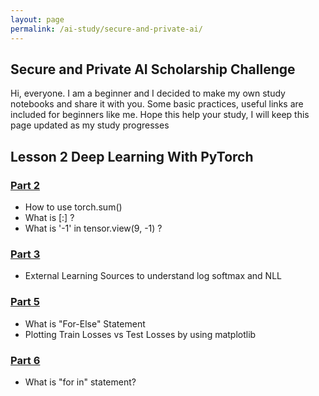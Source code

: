 ```yaml
---
layout: page
permalink: /ai-study/secure-and-private-ai/
---
```

## Secure and Private AI Scholarship Challenge

Hi, everyone. I am a beginner and  I decided to make my own study notebooks and share it with you. Some basic practices, useful links are included for beginners like me. Hope this help your study, I will keep this page updated as my study progresses

## Lesson 2 Deep Learning With PyTorch

### [Part 2](/ai-study/secure-and-private-ai/deep-learning-with-pytorch/part2)
- How to use torch.sum()
- What is [:] ?
- What is '-1' in tensor.view(9, -1) ?

### [Part 3](/ai-study/secure-and-private-ai/deep-learning-with-pytorch/part3)
- External Learning Sources to understand log softmax and NLL

### [Part 5](/ai-study/secure-and-private-ai/deep-learning-with-pytorch/part5)
- What is "For-Else" Statement
- Plotting Train Losses vs Test Losses by using matplotlib

### [Part 6](/ai-study/secure-and-private-ai/deep-learning-with-pytorch/part6)
- What is "for in" statement?
